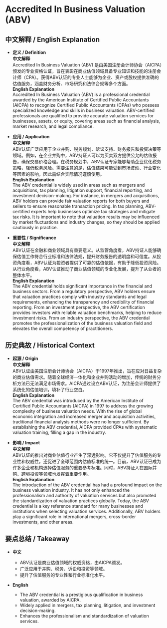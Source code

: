 # Accredited In Business Valuation (ABV)

## 中文解释 / English Explanation

* **定义 / Definition**  
  **中文解释**  
  Accredited In Business Valuation (ABV) 是由美国注册会计师协会（AICPA）颁发的专业资格认证，旨在表彰在商业估值领域具备专业知识和技能的注册会计师（CPA）。获得ABV认证的专业人士能够为企业、资产或股权提供准确的估值服务，涵盖财务分析、市场研究和法律合规等多个方面。  
  **English Explanation**  
  Accredited In Business Valuation (ABV) is a professional credential awarded by the American Institute of Certified Public Accountants (AICPA) to recognize Certified Public Accountants (CPAs) who possess specialized knowledge and skills in business valuation. ABV-certified professionals are qualified to provide accurate valuation services for businesses, assets, or equity, covering areas such as financial analysis, market research, and legal compliance.

* **应用 / Application**  
  **中文解释**  
  ABV认证广泛应用于企业并购、税务规划、诉讼支持、财务报告和投资决策等领域。例如，在企业并购中，ABV持证人可以为买卖双方提供公允的估值报告，确保交易价格合理。在税务规划中，ABV认证专家能够帮助企业优化税务策略，降低税务风险。需要注意的是，估值结果可能受到市场波动、行业变化等因素的影响，因此需结合实际情况谨慎使用。  
  **English Explanation**  
  The ABV credential is widely used in areas such as mergers and acquisitions, tax planning, litigation support, financial reporting, and investment decision-making. For instance, in mergers and acquisitions, ABV holders can provide fair valuation reports for both buyers and sellers to ensure reasonable transaction pricing. In tax planning, ABV-certified experts help businesses optimize tax strategies and mitigate tax risks. It is important to note that valuation results may be influenced by market fluctuations and industry changes, so they should be applied cautiously in practice.

* **重要性 / Significance**  
  **中文解释**  
  ABV认证在金融和商业领域具有重要意义。从监管角度看，ABV持证人能够确保估值工作符合行业标准和法律法规，提升财务报告的透明度和可信度。从投资角度看，ABV认证为投资者提供了可靠的估值依据，有助于降低投资风险。从行业角度看，ABV认证推动了商业估值领域的专业化发展，提升了从业者的整体水平。  
  **English Explanation**  
  The ABV credential holds significant importance in the financial and business sectors. From a regulatory perspective, ABV holders ensure that valuation practices comply with industry standards and legal requirements, enhancing the transparency and credibility of financial reporting. From an investment perspective, the ABV certification provides investors with reliable valuation benchmarks, helping to reduce investment risks. From an industry perspective, the ABV credential promotes the professionalization of the business valuation field and elevates the overall competency of practitioners.

## 历史典故 / Historical Context

* **起源 / Origin**  
  **中文解释**  
  ABV认证由美国注册会计师协会（AICPA）于1997年推出，旨在应对日益复杂的商业估值需求。随着全球经济一体化和企业并购活动的增加，传统的财务分析方法已无法满足市场需求。AICPA通过设立ABV认证，为注册会计师提供了系统化的估值培训，填补了行业空白。  
  **English Explanation**  
  The ABV credential was introduced by the American Institute of Certified Public Accountants (AICPA) in 1997 to address the growing complexity of business valuation needs. With the rise of global economic integration and increased merger and acquisition activities, traditional financial analysis methods were no longer sufficient. By establishing the ABV credential, AICPA provided CPAs with systematic valuation training, filling a gap in the industry.

* **影响 / Impact**  
  **中文解释**  
  ABV认证的推出对商业估值行业产生了深远影响。它不仅提升了估值服务的专业性和权威性，还促进了全球范围内估值标准的统一。目前，ABV认证已成为许多企业和机构选择估值服务的重要参考标准。同时，ABV持证人在国际并购、跨境投资等领域也发挥着重要作用。  
  **English Explanation**  
  The introduction of the ABV credential has had a profound impact on the business valuation industry. It has not only enhanced the professionalism and authority of valuation services but also promoted the standardization of valuation practices globally. Today, the ABV credential is a key reference standard for many businesses and institutions when selecting valuation services. Additionally, ABV holders play a significant role in international mergers, cross-border investments, and other areas.

## 要点总结 / Takeaway

* **中文**  
  - ABV认证是商业估值领域的权威资格，由AICPA颁发。  
  - 广泛应用于并购、税务、诉讼和投资等领域。  
  - 提升了估值服务的专业性和行业标准化水平。  

* **English**  
  - The ABV credential is a prestigious qualification in business valuation, awarded by AICPA.  
  - Widely applied in mergers, tax planning, litigation, and investment decision-making.  
  - Enhances the professionalism and standardization of valuation services.